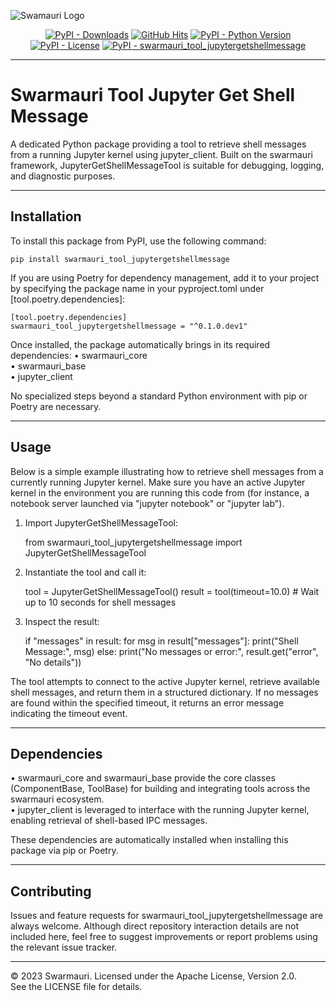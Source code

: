 
![Swamauri Logo](https://res.cloudinary.com/dbjmpekvl/image/upload/v1730099724/Swarmauri-logo-lockup-2048x757_hww01w.png)

<p align="center">
    <a href="https://pypi.org/project/swarmauri_tool_jupytergetshellmessage/">
        <img src="https://img.shields.io/pypi/dm/swarmauri_tool_jupytergetshellmessage" alt="PyPI - Downloads"/></a>
    <a href="https://github.com/swarmauri/swarmauri-sdk/blob/master/pkgs/community/swarmauri_tool_jupytergetshellmessage/README.md">
        <img src="https://hits.seeyoufarm.com/api/count/incr/badge.svg?url=https://github.com/swarmauri/swarmauri-sdk/pkgs/community/swarmauri_tool_jupytergetshellmessage/README.md&count_bg=%2379C83D&title_bg=%23555555&icon=&icon_color=%23E7E7E7&title=hits&edge_flat=false" alt="GitHub Hits"/></a>
    <a href="https://pypi.org/project/swarmauri_tool_jupytergetshellmessage/">
        <img src="https://img.shields.io/pypi/pyversions/swarmauri_tool_jupytergetshellmessage" alt="PyPI - Python Version"/></a>
    <a href="https://pypi.org/project/swarmauri_tool_jupytergetshellmessage/">
        <img src="https://img.shields.io/pypi/l/swarmauri_tool_jupytergetshellmessage" alt="PyPI - License"/></a>
    <a href="https://pypi.org/project/swarmauri_tool_jupytergetshellmessage/">
        <img src="https://img.shields.io/pypi/v/swarmauri_tool_jupytergetshellmessage?label=swarmauri_tool_jupytergetshellmessage&color=green" alt="PyPI - swarmauri_tool_jupytergetshellmessage"/></a>
</p>

---

# Swarmauri Tool Jupyter Get Shell Message

A dedicated Python package providing a tool to retrieve shell messages from a running Jupyter kernel using jupyter_client. Built on the swarmauri framework, JupyterGetShellMessageTool is suitable for debugging, logging, and diagnostic purposes.

---

## Installation

To install this package from PyPI, use the following command:

    pip install swarmauri_tool_jupytergetshellmessage

If you are using Poetry for dependency management, add it to your project by specifying the package name in your pyproject.toml under [tool.poetry.dependencies]:

    [tool.poetry.dependencies]
    swarmauri_tool_jupytergetshellmessage = "^0.1.0.dev1"

Once installed, the package automatically brings in its required dependencies:
• swarmauri_core  
• swarmauri_base  
• jupyter_client  

No specialized steps beyond a standard Python environment with pip or Poetry are necessary.

---

## Usage

Below is a simple example illustrating how to retrieve shell messages from a currently running Jupyter kernel. Make sure you have an active Jupyter kernel in the environment you are running this code from (for instance, a notebook server launched via "jupyter notebook" or "jupyter lab").

1. Import JupyterGetShellMessageTool:

    from swarmauri_tool_jupytergetshellmessage import JupyterGetShellMessageTool

2. Instantiate the tool and call it:

    tool = JupyterGetShellMessageTool()
    result = tool(timeout=10.0)  # Wait up to 10 seconds for shell messages

3. Inspect the result:

    if "messages" in result:
        for msg in result["messages"]:
            print("Shell Message:", msg)
    else:
        print("No messages or error:", result.get("error", "No details"))

The tool attempts to connect to the active Jupyter kernel, retrieve available shell messages, and return them in a structured dictionary. If no messages are found within the specified timeout, it returns an error message indicating the timeout event.

---

## Dependencies

• swarmauri_core and swarmauri_base provide the core classes (ComponentBase, ToolBase) for building and integrating tools across the swarmauri ecosystem.  
• jupyter_client is leveraged to interface with the running Jupyter kernel, enabling retrieval of shell-based IPC messages.  

These dependencies are automatically installed when installing this package via pip or Poetry.

---

## Contributing

Issues and feature requests for swarmauri_tool_jupytergetshellmessage are always welcome. Although direct repository interaction details are not included here, feel free to suggest improvements or report problems using the relevant issue tracker.

---

© 2023 Swarmauri. Licensed under the Apache License, Version 2.0.  
See the LICENSE file for details.
